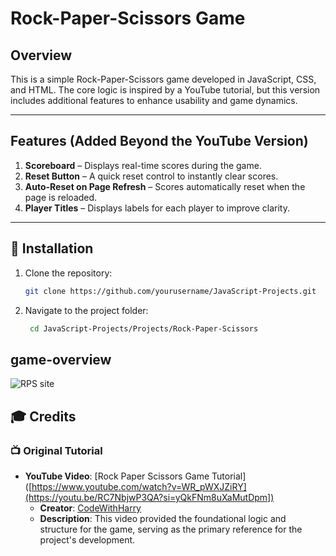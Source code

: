# Rock-Paper-Scissors Game  

  


##  Overview
This is a simple Rock-Paper-Scissors game developed in JavaScript, CSS, and HTML. The core logic is inspired by a YouTube tutorial, but this version includes additional features to enhance usability and game dynamics.

---

##  Features (Added Beyond the YouTube Version)

1. **Scoreboard** – Displays real-time scores during the game.  
2. **Reset Button** – A quick reset control to instantly clear scores.  
3. **Auto-Reset on Page Refresh** – Scores automatically reset when the page is reloaded.  
4. **Player Titles** – Displays labels for each player to improve clarity.
---

## 🚀 Installation

1. Clone the repository:
   ```bash
   git clone https://github.com/yourusername/JavaScript-Projects.git
2. Navigate to the project folder:
   ```bash
    cd JavaScript-Projects/Projects/Rock-Paper-Scissors

## game-overview  
![RPS site](https://github.com/user-attachments/assets/3014a771-6b90-4cb4-9cf5-e45d5c0c206d)   

## 🎓 Credits

### 📺 Original Tutorial

- **YouTube Video**: [Rock Paper Scissors Game Tutorial]([https://www.youtube.com/watch?v=WR_pWXJZiRY](https://youtu.be/RC7NbjwP3QA?si=yQkFNm8uXaMutDpm])
  - **Creator**: [CodeWithHarry]([https://www.youtube.com/@CodeWithHarry](https://www.youtube.com/@CodingLabYT))
  - **Description**: This video provided the foundational logic and structure for the game, serving as the primary reference for the project's development.

